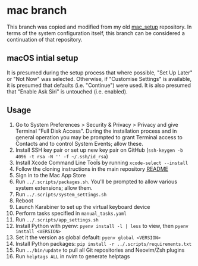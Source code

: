 # mac branch

This branch was copied and modified from my old [mac\_setup](https://github.com/jmcvaughn/mac_setup) repository. In terms of the system configuration itself, this branch can be considered a continuation of that repository.

## macOS intial setup

It is presumed during the setup process that where possible, "Set Up Later" or "Not Now" was selected. Otherwise, if "Customise Settings" is available, it is presumed that defaults (i.e. "Continue") were used. It is also presumed that "Enable Ask Siri" is untouched (i.e. enabled).

## Usage

1) Go to System Preferences > Security & Privacy > Privacy and give Terminal "Full Disk Access". During the installation process and in general operation you may be prompted to grant Terminal access to Contacts and to control System Events; allow these.
1) Install SSH key pair or set up new key pair on GitHub (`ssh-keygen -b 4096 -t rsa -N '' -f ~/.ssh/id_rsa`)
1) Install Xcode Command Line Tools by running `xcode-select --install`
1) Follow the cloning instructions in the main repository [README](../README.md)
1) Sign in to the Mac App Store
1) Run `../.scripts/packages.sh`. You'll be prompted to allow various system extensions; allow them.
1) Run `../.scripts/system_settings.sh`
1) Reboot
1) Launch Karabiner to set up the virtual keyboard device
1) Perform tasks specified in `manual_tasks.yaml`
1) Run `../.scripts/app_settings.sh`
1) Install Python with pyenv: `pyenv install -l | less` to view, then `pyenv install <VERSION>`
1) Set it the version as global default: `pyenv global <VERSION>`
1) Install Python packages: `pip install -r ../.scripts/requirements.txt`
1) Run `../bin/update` to pull all Git repositories and Neovim/Zsh plugins
1) Run `helptags ALL` in nvim to generate helptags
